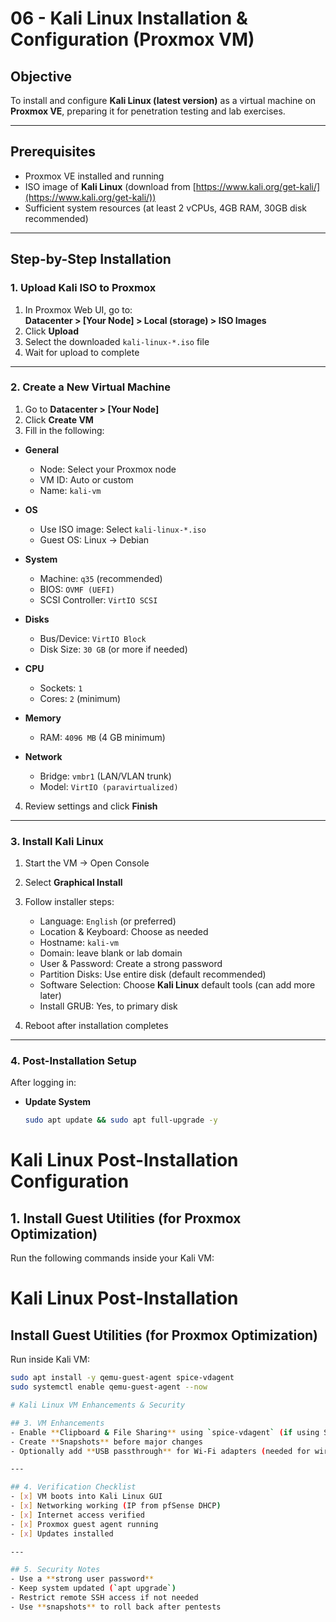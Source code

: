 # 06 - Kali Linux Installation & Configuration (Proxmox VM)

## Objective
To install and configure **Kali Linux (latest version)** as a virtual machine on **Proxmox VE**, preparing it for penetration testing and lab exercises.

---

## Prerequisites
- Proxmox VE installed and running  
- ISO image of **Kali Linux** (download from [https://www.kali.org/get-kali/](https://www.kali.org/get-kali/))  
- Sufficient system resources (at least 2 vCPUs, 4GB RAM, 30GB disk recommended)  

---

## Step-by-Step Installation

### 1. Upload Kali ISO to Proxmox
1. In Proxmox Web UI, go to:  
   **Datacenter > [Your Node] > Local (storage) > ISO Images**  
2. Click **Upload**  
3. Select the downloaded `kali-linux-*.iso` file  
4. Wait for upload to complete  

---

### 2. Create a New Virtual Machine
1. Go to **Datacenter > [Your Node]**  
2. Click **Create VM**  
3. Fill in the following:  

- **General**  
  - Node: Select your Proxmox node  
  - VM ID: Auto or custom  
  - Name: `kali-vm`  

- **OS**  
  - Use ISO image: Select `kali-linux-*.iso`  
  - Guest OS: Linux → Debian  

- **System**  
  - Machine: `q35` (recommended)  
  - BIOS: `OVMF (UEFI)`  
  - SCSI Controller: `VirtIO SCSI`  

- **Disks**  
  - Bus/Device: `VirtIO Block`  
  - Disk Size: `30 GB` (or more if needed)  

- **CPU**  
  - Sockets: `1`  
  - Cores: `2` (minimum)  

- **Memory**  
  - RAM: `4096 MB` (4 GB minimum)  

- **Network**  
  - Bridge: `vmbr1` (LAN/VLAN trunk)  
  - Model: `VirtIO (paravirtualized)`  

4. Review settings and click **Finish**  

---

### 3. Install Kali Linux
1. Start the VM → Open Console  
2. Select **Graphical Install**  
3. Follow installer steps:  
   - Language: `English` (or preferred)  
   - Location & Keyboard: Choose as needed  
   - Hostname: `kali-vm`  
   - Domain: leave blank or lab domain  
   - User & Password: Create a strong password  
   - Partition Disks: Use entire disk (default recommended)  
   - Software Selection: Choose **Kali Linux** default tools (can add more later)  
   - Install GRUB: Yes, to primary disk  

4. Reboot after installation completes  

---

### 4. Post-Installation Setup
After logging in:  

- **Update System**  
  ```bash
  sudo apt update && sudo apt full-upgrade -y

# Kali Linux Post-Installation Configuration

## 1. Install Guest Utilities (for Proxmox Optimization)

Run the following commands inside your Kali VM:

# Kali Linux Post-Installation

## Install Guest Utilities (for Proxmox Optimization)

Run inside Kali VM:

```bash
sudo apt install -y qemu-guest-agent spice-vdagent
sudo systemctl enable qemu-guest-agent --now

# Kali Linux VM Enhancements & Security

## 3. VM Enhancements
- Enable **Clipboard & File Sharing** using `spice-vdagent` (if using SPICE display)  
- Create **Snapshots** before major changes  
- Optionally add **USB passthrough** for Wi-Fi adapters (needed for wireless pentesting)  

---

## 4. Verification Checklist
- [x] VM boots into Kali Linux GUI  
- [x] Networking working (IP from pfSense DHCP)  
- [x] Internet access verified  
- [x] Proxmox guest agent running  
- [x] Updates installed  

---

## 5. Security Notes
- Use a **strong user password**  
- Keep system updated (`apt upgrade`)  
- Restrict remote SSH access if not needed  
- Use **snapshots** to roll back after pentests  
